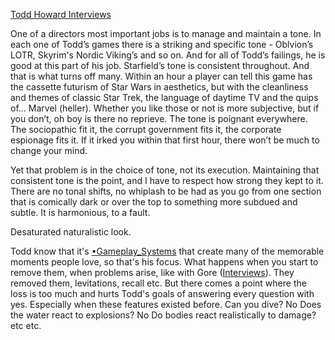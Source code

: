[Todd Howard Interviews](Todd%20Howard%20Interviews.md)

One of a directors most important jobs is to manage and maintain a tone.
In each one of Todd’s games there is a striking and specific tone - Oblvion’s LOTR, Skyrim's Nordic Viking’s and so on. And for all of Todd’s failings, he is good at this part of his job. Starfield’s tone is consistent throughout. And that is what turns off many. Within an hour a player can tell this game has the cassette futurism of Star Wars in aesthetics, but with the cleanliness and themes of classic Star Trek, the language of daytime TV and the quips of… Marvel (heller). Whether you like those or not is more subjective, but if you don’t, oh boy is there no reprieve. The tone is poignant everywhere. The sociopathic fit it, the corrupt government fits it, the corporate espionage fits it. If it irked you within that first hour, there won’t be much to change your mind. 

Yet that problem is in the choice of tone, not its execution. Maintaining that consistent tone is the point, and I have to respect how strong they kept to it. There are no tonal shifts, no whiplash to be had as you go from one section that is comically dark or over the top to something more subdued and subtle. It is harmonious, to a fault.

Desaturated naturalistic look.

Todd know that it's [•Gameplay_Systems](•Gameplay_Systems.md) that create many of the memorable moments people love, so that's his focus. 
What happens when you start to remove them, when problems arise, like with Gore ([Interviews](Interviews.md)). They removed them, levitations, recall etc.
But there comes a point where the loss is too much and hurts Todd's goals of answering every question with yes. Especially when these features existed before.
Can you dive? No
Does the water react to explosions? No
Do bodies react realistically to damage? etc etc.